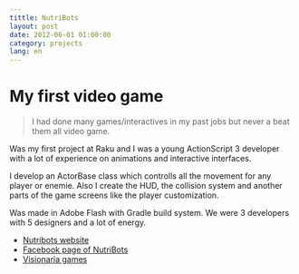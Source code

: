 ```yaml
---
tittle: NutriBots
layout: post
date: 2012-06-01 01:00:00
category: projects
lang: en
---
```

# My first video game

> I had done many games/interactives in my past jobs but never a beat them all video game.

Was my first project at Raku and I was a young ActionScript 3 developer with a lot of experience on animations and interactive interfaces.

I develop an ActorBase class which controlls all the movement for any player or enemie. Also I create the HUD, the collision system and another parts of the game screens like the player customization.

Was made in Adobe Flash with Gradle build system. We were 3 developers with 5 designers and a lot of energy.

* [Nutribots website](http://www.nutribots.com)
* [Facebook page of NutriBots](https://www.facebook.com/Nutribots)
* [Visionaria games](http://visionariagames.com)
